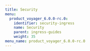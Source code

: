 ```yaml
---
title: Security
menu:
  product_voyager_6.0.0-rc.0:
    identifier: security-ingress
    name: Security
    parent: ingress-guides
    weight: 35
menu_name: product_voyager_6.0.0-rc.0
---
```


